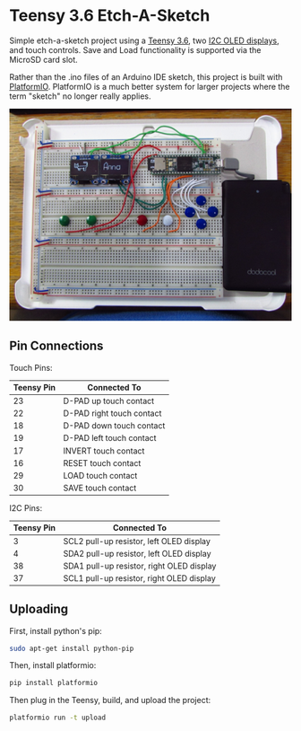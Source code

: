 # Teensy 3.6 Etch-A-Sketch

Simple etch-a-sketch project using a [Teensy 3.6](https://www.pjrc.com/store/teensy36_pins.html), two [I2C OLED displays](https://www.amazon.com/Diymall-Serial-128x64-Display-Arduino/dp/B00O2KDQBE/), and touch controls.  Save and Load functionality is supported via the MicroSD card slot.

Rather than the .ino files of an Arduino IDE sketch, this project is built with [PlatformIO](http://platformio.org/).  PlatformIO is a much better system for larger projects where the term "sketch" no longer really applies.

<img src="doc/IMG_1209.JPG" width="600"/>

## Pin Connections

Touch Pins:

| Teensy Pin | Connected To |
| ----- | ----- |
| 23 | D-PAD up touch contact |
| 22 | D-PAD right touch contact |
| 18 | D-PAD down touch contact |
| 19 | D-PAD left touch contact |
| 17 | INVERT touch contact |
| 16 | RESET touch contact |
| 29 | LOAD touch contact |
| 30 | SAVE touch contact |

I2C Pins:

| Teensy Pin | Connected To |
| ----- | ----- |
| 3 | SCL2 pull-up resistor, left OLED display |
| 4 | SDA2 pull-up resistor, left OLED display |
| 38 | SDA1 pull-up resistor, right OLED display |
| 37 | SCL1 pull-up resistor, right OLED display |

## Uploading

First, install python's pip:

```bash
sudo apt-get install python-pip
```

Then, install platformio:

```bash
pip install platformio
```

Then plug in the Teensy, build, and upload the project:

```bash
platformio run -t upload
```

